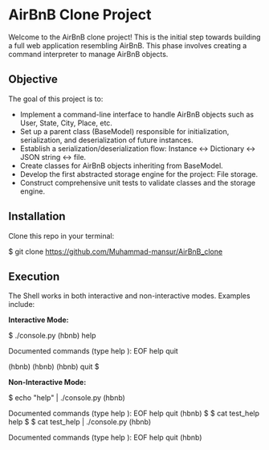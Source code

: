 # AirBnB Clone Project

Welcome to the AirBnB clone project! This is the initial step towards building a full web application resembling AirBnB. This phase involves creating a command interpreter to manage AirBnB objects.

## Objective
The goal of this project is to:

- Implement a command-line interface to handle AirBnB objects such as User, State, City, Place, etc.
- Set up a parent class (BaseModel) responsible for initialization, serialization, and deserialization of future instances.
- Establish a serialization/deserialization flow: Instance <-> Dictionary <-> JSON string <-> file.
- Create classes for AirBnB objects inheriting from BaseModel.
- Develop the first abstracted storage engine for the project: File storage.
- Construct comprehensive unit tests to validate classes and the storage engine.

## Installation
Clone this repo in your terminal:

$ git clone https://github.com/Muhammad-mansur/AirBnB_clone


## Execution
The Shell works in both interactive and non-interactive modes. Examples include:

**Interactive Mode:**

$ ./console.py
(hbnb) help

Documented commands (type help <topic>):
EOF help quit

(hbnb)
(hbnb)
(hbnb) quit
$


**Non-Interactive Mode:**

$ echo "help" | ./console.py
(hbnb)

Documented commands (type help <topic>):
EOF help quit
(hbnb)
$
$ cat test_help
help
$
$ cat test_help | ./console.py
(hbnb)

Documented commands (type help <topic>):
EOF help quit
(hbnb)